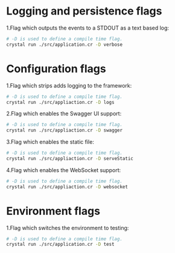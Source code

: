 # Logging and persistence flags

1.Flag which outputs the events to a STDOUT as a text based log:

```bash
# -D is used to define a compile time flag.
crystal run ./src/application.cr -D verbose
```

# Configuration flags

1.Flag which strips adds logging to the framework:

```bash
# -D is used to define a compile time flag.
crystal run ./src/appliaction.cr -D logs
```

2.Flag which enables the Swagger UI support:

```bash
# -D is used to define a compile time flag.
crystal run ./src/appliaction.cr -D swagger
```

3.Flag which enables the static file:

```bash
# -D is used to define a compile time flag.
crystal run ./src/appliaction.cr -D serveStatic
```

4.Flag which enables the WebSocket support:

```bash
# -D is used to define a compile time flag.
crystal run ./src/appliaction.cr -D websocket
```

# Environment flags

1.Flag which switches the environment to testing:

```bash
# -D is used to define a compile time flag.
crystal run ./src/application.cr -D test
```

